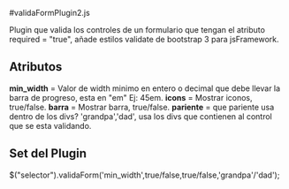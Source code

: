 #validaFormPlugin2.js

Plugin que valida los controles de un formulario que tengan el atributo required = "true", añade estilos validate de bootstrap 3 para jsFramework.

<h2>Atributos</h2>

<b>min_width</b> = Valor de width minimo en entero o decimal que debe llevar la barra de progreso, esta en "em" Ej: 45em.
<b>icons</b> = Mostrar iconos, true/false.
<b>barra</b> = Mostrar barra, true/false.
<b>pariente</b> = que pariente usa dentro de los divs? 'grandpa','dad', usa los divs que contienen al control que se esta validando.


<h2>Set del Plugin</h2>

$("selector").validaForm('min_width',true/false,true/false,'grandpa'/'dad');
